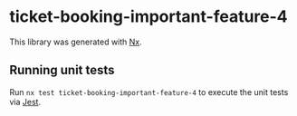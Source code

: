 # ticket-booking-important-feature-4

This library was generated with [Nx](https://nx.dev).

## Running unit tests

Run `nx test ticket-booking-important-feature-4` to execute the unit tests via [Jest](https://jestjs.io).
